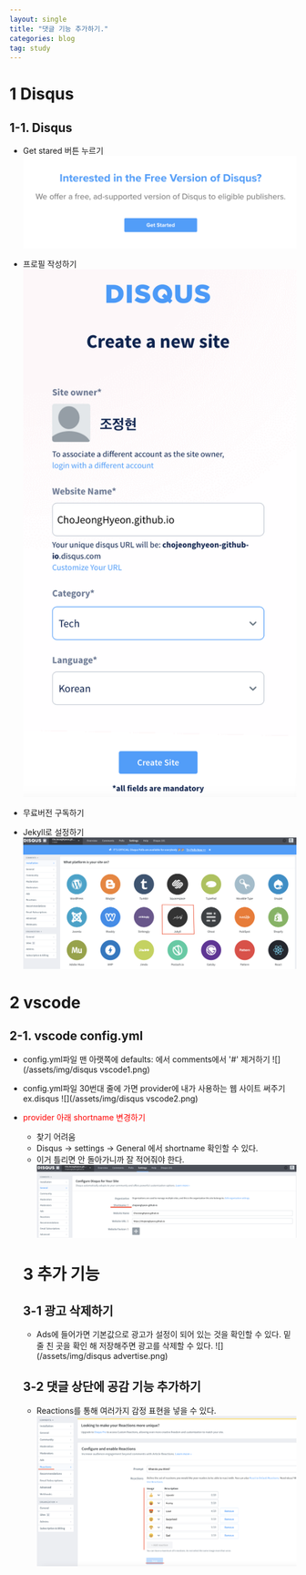 ```yaml
---
layout: single
title: "댓글 기능 추가하기."
categories: blog
tag: study
---
```


# 1 Disqus

## 1-1. Disqus

- Get stared 버튼 누르기
  ![](/assets/img/disqus1.png)
- 프로필 작성하기
  ![](/assets/img/disqus2.png)
- 무료버전 구독하기

- Jekyll로 설정하기
  ![](/assets/img/disqus3.png)

# 2 vscode

## 2-1. vscode config.yml

- config.yml파일 맨 아랫쪽에 defaults: 에서 comments에서 '#' 제거하기
  ![](/assets/img/disqus vscode1.png)
- config.yml파일 30번대 줄에 가면 provider에 내가 사용하는 웹 사이트 써주기 ex.disqus
  ![](/assets/img/disqus vscode2.png)
- <span style="color:red">provider 아래 shortname 변경하기<span>

  - 찾기 어려움
  - Disqus -> settings -> General 에서 shortname 확인할 수 있다.
  - 이거 틀리면 안 돌아가니까 잘 적어줘야 한다.
    ![](/assets/img/disqus%20shortname.png)

  # 3 추가 기능

  ## 3-1 광고 삭제하기

  - Ads에 들어가면 기본값으로 광고가 설정이 되어 있는 것을 확인할 수 있다. 밑줄 친 곳을 확인 해 저장해주면 광고를 삭제할 수 있다.
    ![](/assets/img/disqus advertise.png)

  ## 3-2 댓글 상단에 공감 기능 추가하기

  - Reactions를 통해 여러가지 감정 표현을 넣을 수 있다.
    ![](/assets/img/disqus_em.png)
